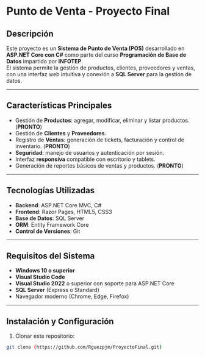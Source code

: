 # Punto de Venta - Proyecto Final

## Descripción
Este proyecto es un **Sistema de Punto de Venta (POS)** desarrollado en **ASP.NET Core con C#** como parte del curso **Programación de Base de Datos** impartido por **INFOTEP**.  
El sistema permite la gestión de productos, clientes, proveedores y ventas, con una interfaz web intuitiva y conexión a **SQL Server** para la gestión de datos.

---

## Características Principales
- Gestión de **Productos**: agregar, modificar, eliminar y listar productos.   (**PRONTO**)
- Gestión de **Clientes** y **Proveedores**.  
- Registro de **Ventas**: generación de tickets, facturación y control de inventario.   (**PRONTO**)
- **Seguridad**: manejo de usuarios y autenticación por sesión.  
- Interfaz **responsiva** compatible con escritorio y tablets.  
- Generación de reportes básicos de ventas y productos.   (**PRONTO**)

---

## Tecnologías Utilizadas
- **Backend**: ASP.NET Core MVC, C#  
- **Frontend**: Razor Pages, HTML5, CSS3  
- **Base de Datos**: SQL Server  
- **ORM**: Entity Framework Core  
- **Control de Versiones**: Git  

---

## Requisitos del Sistema
- **Windows 10 o superior**
- **Visual Studio Code**
- **Visual Studio 2022** o superior con soporte para ASP.NET Core  
- **SQL Server** (Express o Standard)  
- Navegador moderno (Chrome, Edge, Firefox)  

---

## Instalación y Configuración
1. Clonar este repositorio:  
```bash
git clone (https://github.com/Rguezpjm/ProyectoFinal.git)
